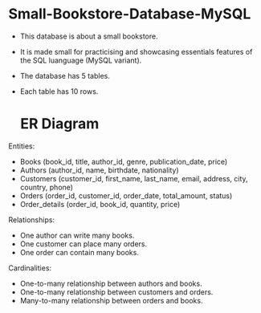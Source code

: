 # Small-Bookstore-Database-MySQL

- This database is about a small bookstore.
- It is made small for practicising and showcasing essentials features of the SQL luanguage (MySQL variant).

- The database has 5 tables.
- Each table has 10 rows.

  # ER Diagram

Entities:
- Books (book_id, title, author_id, genre, publication_date, price)
- Authors (author_id, name, birthdate, nationality)
- Customers (customer_id, first_name, last_name, email, address, city, country, phone)
- Orders (order_id, customer_id, order_date, total_amount, status)
- Order_details (order_id, book_id, quantity, price)

Relationships:
- One author can write many books.
- One customer can place many orders.
- One order can contain many books.

Cardinalities:
- One-to-many relationship between authors and books.
- One-to-many relationship between customers and orders.
- Many-to-many relationship between orders and books.

